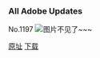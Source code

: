 ### All Adobe Updates
No.1197
![图片不见了~~~](https://imgs.xkcd.com/comics/all_adobe_updates.png)

[原址](https://xkcd.com//1197) [下载](https://imgs.xkcd.com/comics/all_adobe_updates.png)


